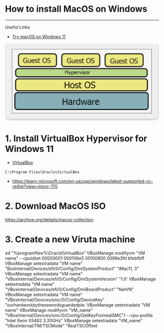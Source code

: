 # How to install MacOS on Windows

***

Useful Links

* [Try macOS on Windows 11](https://www.youtube.com/watch?v=fcf0NIFsoo0)

![Hypervisor](https://github.com/muarshad01/Install_MacOS_on_Windows/blob/main/images/hypervisor.png)


# 1. Install VirtualBox Hypervisor for Windows 11

* [VirtualBox](https://www.virtualbox.org/)

```
C:\Program Files\Oracle\VirtualBox
```

* https://learn.microsoft.com/en-us/cpp/windows/latest-supported-vc-redist?view=msvc-170


# 2. Download MacOS ISO
https://archive.org/details/macos-collection

# 3. Create a new Viruta machine
ed "%programfiles%\Oracle\VirtualBox\"
VBoxManage modifyvm "VM name" --cpuidset 00000001 000106e5 00100800 0098e3fd bfebfbff
VBoxManage setextradata "VM name"
"BoxInternal/Devices/efi/0/Config/DmiSystemProduct" "iMac11, 3"
VBoxManage setextradata "VM name"
"VBoxInternal/Devices/efi/0/Config/DmiSystemVersion" "1.0'
VBoxManage setextradata "VM name"
"VBoxInternal/Devices/efi/0/Config/DmiBoardProduct" "NetVN"
VBoxManage setextradata "VM name" "VBoxInternal/Devices/smc/0/Config/DeviceKey" "ourhardworkbythesewordsguardedple:
VBoxManage setextradata
"VM name"
VBoxManage modifyvm "VM_name"
"VBoxInternal/Devices/smc/0/Config/GetKeyFromealSMC"1
--cpu-profile "Intel Xeon X5482 3.20GHz"
VBoxManage setextradata
"VM_name" "VBoxInternal/TM/TSCMode" "RealTSCOffset
